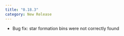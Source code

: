 ```yaml
---
title: "0.18.3"
category: New Release
---
```

- Bug fix: star formation bins were not correctly found
